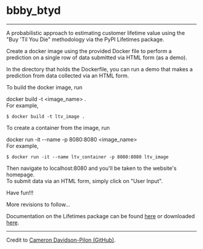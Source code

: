 # bbby_btyd

---

A probabilistic approach to estimating customer lifetime value using the "Buy 'Til You Die" methodology via the PyPI Lifetimes package.

Create a docker image using the provided Docker file to perform a prediction on a single row of data submitted via HTML form (as a demo).

In the directory that holds the Dockerfile, you can run a demo that makes a prediction from data collected via an HTML form.

To build the docker image, run <br/>

docker build -t <image_name> . <br/>
For example,
```
$ docker build -t ltv_image .
```
To create a container from the image, run <br/>

docker run -it --name <container> -p 8080:8080 <image_name> <br/>
For example,
```
$ docker run -it --name ltv_container -p 8080:8080 ltv_image
```
Then navigate to localhost:8080 and you'll be taken to the website's homepage. <br/>
To submit data via an HTML form, simply click on "User Input". <br/>

Have fun!!!

More revisions to follow...

Documentation on the Lifetimes package can be found [here](https://lifetimes.readthedocs.io/en/latest/) or downloaded [here](https://readthedocs.org/projects/lifetimes/downloads/pdf/latest/).

---
Credit to [Cameron Davidson-Pilon (GitHub)](https://github.com/CamDavidsonPilon/lifetimes).
